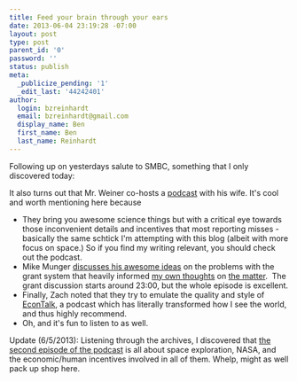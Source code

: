 ```yaml
---
title: Feed your brain through your ears
date: 2013-06-04 23:19:28 -07:00
layout: post
type: post
parent_id: '0'
password: ''
status: publish
meta:
  _publicize_pending: '1'
  _edit_last: '44242401'
author:
  login: bzreinhardt
  email: bzreinhardt@gmail.com
  display_name: Ben
  first_name: Ben
  last_name: Reinhardt
---
```


<p>Following up on yesterdays salute to SMBC, something that I only discovered today:</p>
<p>It also turns out that Mr. Weiner co-hosts a <a href="http://www.weeklyweinersmith.com/" target="_blank">podcast</a> with his wife. It's cool and worth mentioning here because</p>
<ul>
<li>They bring you awesome science things but with a critical eye towards those inconvenient details and incentives that most reporting misses - basically the same schtick I'm attempting with this blog (albeit with more focus on space.) So if you find my writing relevant, you should check out the podcast.</li>
<li>Mike Munger <a href="http://www.weeklyweinersmith.com/?p=265" target="_blank">discusses his awesome ideas</a> on the problems with the grant system that heavily informed <a href="http://benjaminreinhardt.wordpress.com/2013/03/27/funding-fixes-pt-1/" target="_blank">my own thoughts</a> on <a href="http://benjaminreinhardt.wordpress.com/2013/03/31/funding-fixes-pt-2/" target="_blank">the matter</a>.  The grant discussion starts around 23:00, but the whole episode is excellent.</li>
<li>Finally, Zach noted that they try to emulate the quality and style of <a href="http://www.econtalk.org/" target="_blank">EconTalk</a>, a podcast which has literally transformed how I see the world, and thus highly recommend.</li>
<li>Oh, and it's fun to listen to as well.</li>
</ul>
<p>Update (6/5/2013): Listening through the archives, I discovered that <a href="http://www.weeklyweinersmith.com/?p=68" target="_blank">the second episode of the podcast</a> is all about space exploration, NASA, and the economic/human incentives involved in all of them. Whelp, might as well pack up shop here.</p>
